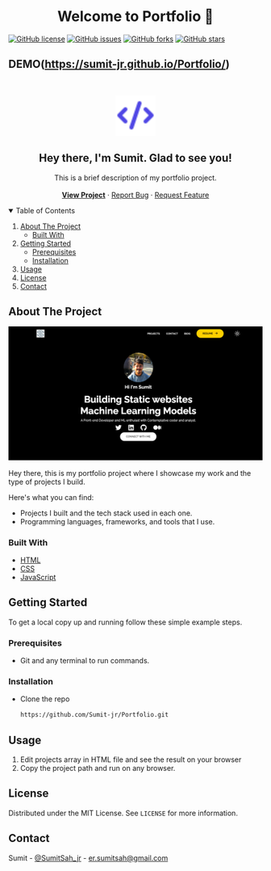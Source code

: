 <h1 align="center">Welcome to Portfolio 👋</h1>
<a href="https://github.com/Sumit-jr/Portfolio/blob/main/LICENSE"><img alt="GitHub license" src="https://img.shields.io/github/license/Sumit-jr/Portfolio"></a>
<a href="https://github.com/Sumit-jr/Portfolio/issues"><img alt="GitHub issues" src="https://img.shields.io/github/issues/Sumit-jr/Portfolio"></a>
<a href="https://github.com/Sumit-jr/Portfolio/network"><img alt="GitHub forks" src="https://img.shields.io/github/forks/Sumit-jr/Portfolio"></a> 
<a href="https://github.com/Sumit-jr/Portfolio/stargazers"><img alt="GitHub stars" src="https://img.shields.io/github/stars/Sumit-jr/Portfolio"></a>

## DEMO(https://sumit-jr.github.io/Portfolio/)
<!-- PROJECT LOGO -->
<br />
<p align="center">
    <img src="assets/favicon.svg" alt="Logo" width="80" height="80">
  </a>

  <h2 align="center">Hey there, I'm Sumit. Glad to see you!</h2>

  <p align="center">
    This is a brief description of my portfolio project.
    <br />
    <br />
    <a href="https://sumit-jr.github.io/Portfolio/"> <strong>View Project</strong></a>
    ·
    <a href="https://github.com/Sumit-jr/Portfolio/issues">Report Bug</a>
    ·
    <a href="https://github.com/Sumit-jr/Portfolio/issues">Request Feature</a>
  </p>
</p>

<!-- TABLE OF CONTENTS -->
<details open="open">
  <summary>Table of Contents</summary>
  <ol>
    <li>
      <a href="#about-the-project">About The Project</a>
      <ul>
        <li><a href="#built-with">Built With</a></li>
      </ul>
    </li>
    <li>
      <a href="#getting-started">Getting Started</a>
      <ul>
        <li><a href="#prerequisites">Prerequisites</a></li>
        <li><a href="#installation">Installation</a></li>
      </ul>
    </li>
    <li><a href="#usage">Usage</a></li>
    <li><a href="#license">License</a></li>
    <li><a href="#contact">Contact</a></li>
  </ol>
</details>

<!-- ABOUT THE PROJECT -->

## About The Project

![Product Name Screen Shot](https://github.com/Sumit-jr/Portfolio/blob/main/assets/project-screenshot.png)

Hey there, this is my portfolio project where I showcase my work and the type of projects I build.

Here's what you can find:

- Projects I built and the tech stack used in each one.
- Programming languages, frameworks, and tools that I use.

### Built With

- [HTML](https://www.w3schools.com/html/)
- [CSS](https://developer.mozilla.org/en-US/docs/Web/CSS)
- [JavaScript](https://javascript.info/)

<!-- GETTING STARTED -->

## Getting Started

To get a local copy up and running follow these simple example steps.

### Prerequisites

- Git and any terminal to run commands.

### Installation

- Clone the repo
   ```sh
   https://github.com/Sumit-jr/Portfolio.git
   ```

<!-- USAGE EXAMPLES -->

## Usage

1. Edit projects array in HTML file and see the result on your browser
2. Copy the project path and run on any browser.
<!-- ROADMAP -->



<!-- LICENSE -->

## License

Distributed under the MIT License. See `LICENSE` for more information.

<!-- CONTACT -->

## Contact

Sumit - [@SumitSah_jr](https://twitter.com/SumitSah_Jr) - er.sumitsah@gmail.com

